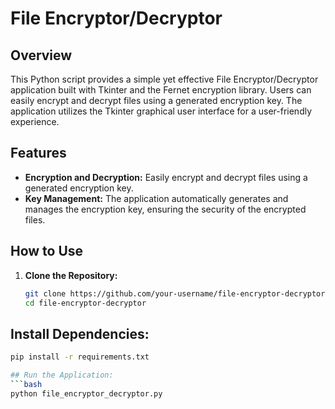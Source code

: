 # File Encryptor/Decryptor

## Overview
This Python script provides a simple yet effective File Encryptor/Decryptor application built with Tkinter and the Fernet encryption library. Users can easily encrypt and decrypt files using a generated encryption key. The application utilizes the Tkinter graphical user interface for a user-friendly experience.

## Features
- **Encryption and Decryption:** Easily encrypt and decrypt files using a generated encryption key.
- **Key Management:** The application automatically generates and manages the encryption key, ensuring the security of the encrypted files.

## How to Use
1. **Clone the Repository:**
   ```bash
   git clone https://github.com/your-username/file-encryptor-decryptor.git
   cd file-encryptor-decryptor

## Install Dependencies:
   ```bash
   pip install -r requirements.txt

## Run the Application:
   ```bash
   python file_encryptor_decryptor.py
   
